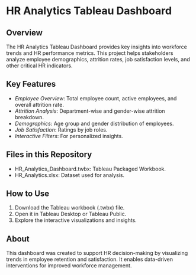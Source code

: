 # HR Analytics Tableau Dashboard

## Overview
The HR Analytics Tableau Dashboard provides key insights into workforce trends and HR performance metrics. This project helps stakeholders analyze employee demographics, attrition rates, job satisfaction levels, and other critical HR indicators.

## Key Features
- *Employee Overview*: Total employee count, active employees, and overall attrition rate.
- *Attrition Analysis*: Department-wise and gender-wise attrition breakdown.
- *Demographics*: Age group and gender distribution of employees.
- *Job Satisfaction*: Ratings by job roles.
- *Interactive Filters*: For personalized insights.

## Files in this Repository
- HR_Analytics_Dashboard.twbx: Tableau Packaged Workbook.
- HR_Analytics.xlsx: Dataset used for analysis.

## How to Use
1. Download the Tableau workbook (.twbx) file.
2. Open it in Tableau Desktop or Tableau Public.
3. Explore the interactive visualizations and insights.

## About
This dashboard was created to support HR decision-making by visualizing trends in employee retention and satisfaction. It enables data-driven interventions for improved workforce management.

